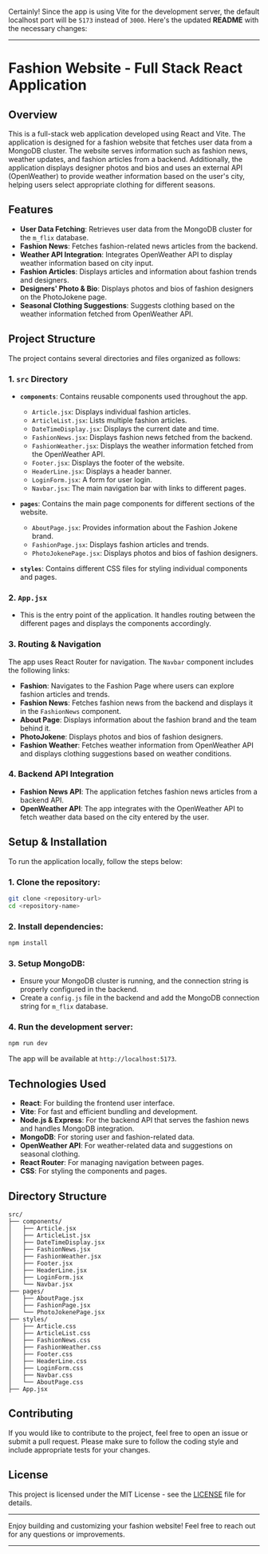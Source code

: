Certainly! Since the app is using Vite for the development server, the default localhost port will be `5173` instead of `3000`. Here's the updated **README** with the necessary changes:

---

# Fashion Website - Full Stack React Application

## Overview
This is a full-stack web application developed using React and Vite. The application is designed for a fashion website that fetches user data from a MongoDB cluster. The website serves information such as fashion news, weather updates, and fashion articles from a backend. Additionally, the application displays designer photos and bios and uses an external API (OpenWeather) to provide weather information based on the user's city, helping users select appropriate clothing for different seasons.

## Features
- **User Data Fetching**: Retrieves user data from the MongoDB cluster for the `m_flix` database.
- **Fashion News**: Fetches fashion-related news articles from the backend.
- **Weather API Integration**: Integrates OpenWeather API to display weather information based on city input.
- **Fashion Articles**: Displays articles and information about fashion trends and designers.
- **Designers' Photo & Bio**: Displays photos and bios of fashion designers on the PhotoJokene page.
- **Seasonal Clothing Suggestions**: Suggests clothing based on the weather information fetched from OpenWeather API.

## Project Structure
The project contains several directories and files organized as follows:

### 1. **`src` Directory**
   - **`components`**: Contains reusable components used throughout the app.
     - `Article.jsx`: Displays individual fashion articles.
     - `ArticleList.jsx`: Lists multiple fashion articles.
     - `DateTimeDisplay.jsx`: Displays the current date and time.
     - `FashionNews.jsx`: Displays fashion news fetched from the backend.
     - `FashionWeather.jsx`: Displays the weather information fetched from the OpenWeather API.
     - `Footer.jsx`: Displays the footer of the website.
     - `HeaderLine.jsx`: Displays a header banner.
     - `LoginForm.jsx`: A form for user login.
     - `Navbar.jsx`: The main navigation bar with links to different pages.

   - **`pages`**: Contains the main page components for different sections of the website.
     - `AboutPage.jsx`: Provides information about the Fashion Jokene brand.
     - `FashionPage.jsx`: Displays fashion articles and trends.
     - `PhotoJokenePage.jsx`: Displays photos and bios of fashion designers.
   
   - **`styles`**: Contains different CSS files for styling individual components and pages.

### 2. **`App.jsx`**
   - This is the entry point of the application. It handles routing between the different pages and displays the components accordingly.

### 3. **Routing & Navigation**
   The app uses React Router for navigation. The `Navbar` component includes the following links:
   - **Fashion**: Navigates to the Fashion Page where users can explore fashion articles and trends.
   - **Fashion News**: Fetches fashion news from the backend and displays it in the `FashionNews` component.
   - **About Page**: Displays information about the fashion brand and the team behind it.
   - **PhotoJokene**: Displays photos and bios of fashion designers.
   - **Fashion Weather**: Fetches weather information from OpenWeather API and displays clothing suggestions based on weather conditions.

### 4. **Backend API Integration**
   - **Fashion News API**: The application fetches fashion news articles from a backend API.
   - **OpenWeather API**: The app integrates with the OpenWeather API to fetch weather data based on the city entered by the user.

## Setup & Installation
To run the application locally, follow the steps below:

### 1. Clone the repository:
```bash
git clone <repository-url>
cd <repository-name>
```

### 2. Install dependencies:
```bash
npm install
```

### 3. Setup MongoDB:
- Ensure your MongoDB cluster is running, and the connection string is properly configured in the backend.
- Create a `config.js` file in the backend and add the MongoDB connection string for `m_flix` database.

### 4. Run the development server:
```bash
npm run dev
```
The app will be available at `http://localhost:5173`.

## Technologies Used
- **React**: For building the frontend user interface.
- **Vite**: For fast and efficient bundling and development.
- **Node.js & Express**: For the backend API that serves the fashion news and handles MongoDB integration.
- **MongoDB**: For storing user and fashion-related data.
- **OpenWeather API**: For weather-related data and suggestions on seasonal clothing.
- **React Router**: For managing navigation between pages.
- **CSS**: For styling the components and pages.

## Directory Structure
```
src/
├── components/
│   ├── Article.jsx
│   ├── ArticleList.jsx
│   ├── DateTimeDisplay.jsx
│   ├── FashionNews.jsx
│   ├── FashionWeather.jsx
│   ├── Footer.jsx
│   ├── HeaderLine.jsx
│   ├── LoginForm.jsx
│   └── Navbar.jsx
├── pages/
│   ├── AboutPage.jsx
│   ├── FashionPage.jsx
│   └── PhotoJokenePage.jsx
├── styles/
│   ├── Article.css
│   ├── ArticleList.css
│   ├── FashionNews.css
│   ├── FashionWeather.css
│   ├── Footer.css
│   ├── HeaderLine.css
│   ├── LoginForm.css
│   ├── Navbar.css
│   └── AboutPage.css
├── App.jsx
```

## Contributing
If you would like to contribute to the project, feel free to open an issue or submit a pull request. Please make sure to follow the coding style and include appropriate tests for your changes.

## License
This project is licensed under the MIT License - see the [LICENSE](LICENSE) file for details.

---

Enjoy building and customizing your fashion website! Feel free to reach out for any questions or improvements.

---

